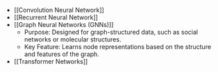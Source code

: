- [[Convolution Neural Network]]
- [[Recurrent Neural Network]]
- [[Graph Neural Networks (GNNs)]]
	- Purpose: Designed for graph-structured data, such as social networks or molecular structures.
	- Key Feature: Learns node representations based on the structure and features of the graph.
- [[Transformer Networks]]
